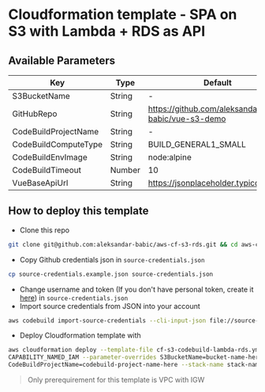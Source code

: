 # Cloudformation template - SPA on S3 with Lambda + RDS as API

## Available Parameters
|Key|Type|Default|
|--|--|--|
| S3BucketName | String | - |
| GitHubRepo | String | https://github.com/aleksandar-babic/vue-s3-demo |
| CodeBuildProjectName | String | - |
| CodeBuildComputeType | String | BUILD_GENERAL1_SMALL |
| CodeBuildEnvImage | String | node:alpine |
| CodeBuildTimeout | Number | 10 |
| VueBaseApiUrl | String | https://jsonplaceholder.typicode.com |


## How to deploy this template
- Clone this repo
```bash
git clone git@github.com:aleksandar-babic/aws-cf-s3-rds.git && cd aws-cf-s3-rds
```
- Copy Github credentials json in `source-credentials.json`
```bash
cp source-credentials.example.json source-credentials.json
```
- Change username and token (If you don't have personal token, create it [here](https://help.github.com/en/articles/creating-a-personal-access-token-for-the-command-line)) in `source-credentials.json`
-  Import source credentials from JSON into your account
```bash
aws codebuild import-source-credentials --cli-input-json file://source-credentials.json
```
- Deploy Cloudformation template with
```bash
aws cloudformation deploy --template-file cf-s3-codebuild-lambda-rds.yml --capabilities \
CAPABILITY_NAMED_IAM --parameter-overrides S3BucketName=bucket-name-here \
CodeBuildProjectName=codebuild-project-name-here --stack-name stack-name-here
```
> Only prerequirement for this template is VPC with IGW
